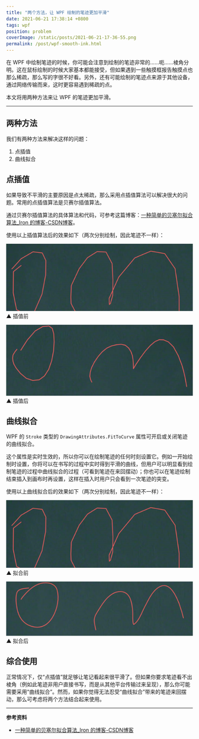 ```yaml
---
title: "两个方法，让 WPF 绘制的笔迹更加平滑"
date: 2021-06-21 17:38:14 +0800
tags: wpf
position: problem
coverImage: /static/posts/2021-06-21-17-36-55.png
permalink: /post/wpf-smooth-ink.html
---
```


在 WPF 中绘制笔迹的时候，你可能会注意到绘制的笔迹非常的……呃……棱角分明。这在鼠标绘制的时候大家基本都能接受，但如果遇到一些触摸框报告触摸点也那么稀疏，那么写的字很不好看。另外，还有可能绘制的笔迹点来源于其他设备，通过网络传输而来，这时更容易遇到稀疏的点。

本文将用两种方法来让 WPF 的笔迹更加平滑。

---

<div id="toc"></div>

## 两种方法

我们有两种方法来解决这样的问题：

1. 点插值
2. 曲线拟合

## 点插值

如果导致不平滑的主要原因是点太稀疏，那么采用点插值算法可以解决很大的问题。常用的点插值算法是贝赛尔插值算法。

通过贝赛尔插值算法的具体算法和代码，可参考这篇博客：[一种简单的贝塞尔拟合算法_Iron 的博客-CSDN博客](https://blog.csdn.net/Iron_Ye/article/details/82949401)。

使用以上插值算法后的效果如下（两次分别绘制，因此笔迹不一样）：

![插值前](/static/posts/2021-06-21-17-36-55.png)  
▲ 插值前

![插值后](/static/posts/2021-06-21-17-37-24.png)  
▲ 插值后

## 曲线拟合

WPF 的 `Stroke` 类型的 `DrawingAttributes.FitToCurve` 属性可开启或关闭笔迹的曲线拟合。

这个属性是实时生效的，所以你可以在绘制笔迹的任何时刻设置它。例如一开始绘制时设置，你将可以在书写的过程中实时得到平滑的曲线，但用户可以明显看到绘制笔迹的过程中曲线拟合的过程（可看到笔迹在来回摆动）；你也可以在笔迹绘制结束插入到画布时再设置，这样在插入时用户只会看到一次笔迹的突变。

使用以上曲线拟合后的效果如下（两次分别绘制，因此笔迹不一样）：

![拟合前](/static/posts/2021-06-21-17-36-55.png)  
▲ 拟合前

![拟合后](/static/posts/2021-06-21-17-37-53.png)  
▲ 拟合后

## 综合使用

正常情况下，仅“点插值”就足够让笔记看起来很平滑了。但如果你要求笔迹看不出棱角（例如此笔迹非用户直接书写，而是从其他平台传输过来呈现），那么你可能需要采用“曲线拟合”。然而，如果你觉得无法忍受“曲线拟合”带来的笔迹来回摆动，那么可考虑将两个方法结合起来使用。

---

**参考资料**

- [一种简单的贝塞尔拟合算法_Iron 的博客-CSDN博客](https://blog.csdn.net/Iron_Ye/article/details/82949401)


